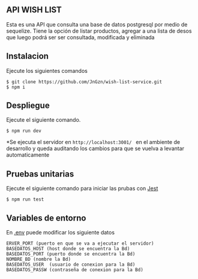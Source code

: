 ## API WISH LIST
Esta es una API que consulta una base de datos postgresql por medio de sequelize. Tiene la opción de listar productos, agregar a una lista de desos que luego podrá ser ser consultada, modificada y eliminada

## Instalacion
Ejecute los siguientes comandos 

```
$ git clone https://github.com/JnGzn/wish-list-service.git
$ npm i
```

## Despliegue
Ejecute el siguiente comando. 
```
$ npm run dev
```

*Se ejecuta el servidor en ```http://localhost:3001/ ``` en el ambiente de desarrollo y queda auditando los cambios para que se vuelva a levantar automaticamente

## Pruebas unitarias

Ejecute el siguiente comando para iniciar las prubas con [Jest](https://jestjs.io/)
```
$ npm run test
```

## Variables de entorno
En [.env](.env) puede modificar los siguiente datos
```
ERVER_PORT (puerto en que se va a ejecutar el servidor)
BASEDATOS_HOST (host donde se encuentra la Bd)
BASEDATOS_PORT (puerto donde se encuentra la Bd)
NOMBRE_BD (nombre la Bd)
BASEDATOS_USER  (usuario de conexion para la Bd)
BASEDATOS_PASSW (contraseña de conexion para la Bd)
```



